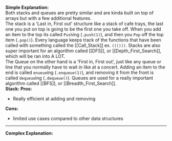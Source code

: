 **Simple Explanation:**
\
Both stacks and queues are pretty similar and are kinda built on top of arrays but with a few additional features.
\
The stack is a 'Last in, First out' structure like a stack of cafe trays, the last one you put on top is going to be the first one you take off. When you add an item to the top its called `Push`ing (`.push(1)`), and then you `Pop` off the top item (`.pop()`). Every language keeps track of the functions that have been called with something called the [[Call_Stack]] ex. `((()))`. Stacks are also super important for an algorithm called [[DFS]], or [[Depth_First_Search]],  which will be ran into A LOT.
\
	The Queue on the other hand is a 'First in, First out', just like any queue or line that you normally have to wait in like at a concert. Adding an item to the end is called `enueue`ing (`.enqueue(1)`), and removing it from the front is called `dequeue`ing (`.dequeue()`). Queues are used for a really important algorithm called [[BFS]], or [[Breadth_First_Search]]. 
\
**Stack:**
**Pros:**
- Really efficient at adding and removing

**Cons:**
- limited use cases compared to other data structures

---

**Complex Explanation:**
